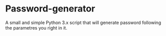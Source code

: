 Password-generator
==================

A small and simple Python 3.x script that will generate password following the parametres you right in it.
